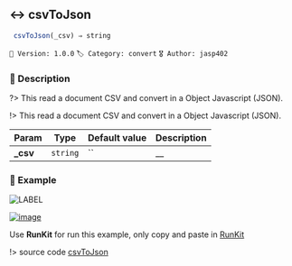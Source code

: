 ## ↔ csvToJson 

```javascript
 csvToJson(_csv) ⇒ string 
``` 


`📢 Version: 1.0.0`  `🏷️ Category: convert` `🎖️ Author: jasp402` 

### 📝 Description 


?> This read a document CSV and convert in a Object Javascript (JSON). 


!> This read a document CSV and convert in a Object Javascript (JSON). 


| Param | Type | Default value | Description |
| --- | --- | --- | --- |
| **_csv** | `string` | `` | __ | 



### 🧪 Example 


![LABEL](@example ':include :type=code')




[![image](https://user-images.githubusercontent.com/8978470/89190058-8603d500-d566-11ea-914f-284448e5a1b6.png)](https://npm.runkit.com/js-packtools) 
 
Use **RunKit** for run this example, only copy and paste in [RunKit](https://npm.runkit.com/js-packtools)


!> source code [csvToJson](https://github.com/jasp402/js-packtools/blob/master/lib/csvToJson.js) 

